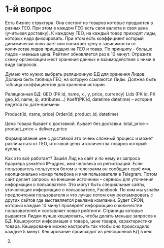 # 1-й вопрос

Есть бизнес структура. Она состоит из товаров которые продаются в разных ГЕО. При этом в каждом ГЕО есть своя валюта и своя цена (учитывая доставку). К каждому ГЕО, на каждый товар приходят лиды, которых надо фиксировать. При этом есть коэффициент который динамически повышает или понижает цену в зависимости от количества лидов пришедших на ГЕО и товар. По принципу - больше лидов - меньше цена. Рейтинг обновляется раз в 10 минут.
Отразите схему организации мест хранения данных и взаимодействия с ними в виде запросов.


Думаю что нужно выбрать реляционную БД для хранения Лидов. Должна быть таблица ГЕО, на которую ссылаются Лиды. Должна быть таблица коэффициентов для хранения истории.

Реляционная БД:
GEO (PK id, name, x , y, price, currency)
Lids (PK id, FK geo_id,  name, ip, attributes…)
Koeff(PK id,  datetime datetime) – история ведется по дате-времени

Product(id, name, price)
Order(id, product_id, datetime)

Цена товара бывает с доставкой, бывает без доставки. 
total_price = product_price + delivery_price

Формирование цен с доставкой это очень сложный процесс и может различаться от ГЕО, итоговой цены и количества товаров который куплен.

Как это всё работает? Зашёл Лид на сайт и по нему из запроса браузера узнаётся IP-адрес, имя человека из регистраций. Если пользователь пользуется ботом в телеграмм он сообщает своё имя, неопционально номер телефона и имя пользователя в Telegram. Потом сайт делает запросы на внешние источники – сервисы для уточнения информации о пользователе. Это могут быть специальные сайты, уточняющие информацию о пользователе, Facebook. По ним мы узнаём предпочтения пользователя и что лучше потом ему рекламировать с других сайтов где выставляется реклама компании.
Будет CRON, который каждые 10 минут проверяет информацию о количестве пользователей и составляет новые рейтинги.
Страницы которые выдаются Лидам лучше кешировать, чтобы делать меньше запросов к БД. Кешируются информация о товаре, цене товара, характеристики товара. Кеширование можно настроить так чтобы оно происходило каждые 5 минут. Кеширование происходит из реляционной БД в кеш.



2. 

 
